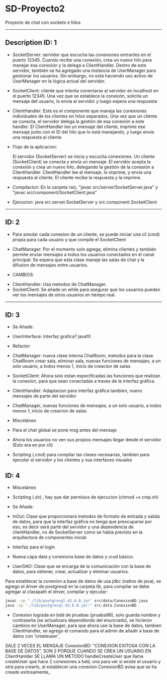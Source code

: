# SD-Proyecto2

Proyecto de chat con sockets e hilos

--------------------------------------------------------------------------

## Description ID: 1

- SocketServer: servidor que escucha las conexiones entrantes en el puerto 12345. Cuando recibe una conexión, crea un nuevo hilo para manejar esa conexión y la delega a ClientHandler. Dentro de este servidor, también se ha agregado una instancia de UserManager para gestionar los usuarios. Sin embargo, no está haciendo uso activo de UserManager en la lógica actual del servidor.

- SocketClient: cliente que intenta conectarse al servidor en localhost en el puerto 12345. Una vez que se establece la conexión, solicita un mensaje del usuario, lo envía al servidor y luego espera una respuesta

- ClientHandler:  Este es el componente que maneja las conexiones individuales de los clientes en hilos separados. Una vez que un cliente se conecta, el servidor delega la gestión de esa conexión a este handler. El ClientHandler lee un mensaje del cliente, imprime ese mensaje junto con el ID del hilo que lo está manejando, y luego envía una respuesta al cliente.

- Flujo de la aplicacion:

    El servidor (SocketServer) se inicia y escucha conexiones.
    Un cliente (SocketClient) se conecta y envía un mensaje.
    El servidor acepta la conexión y crea un nuevo hilo, delegando la gestión de la conexión a ClientHandler.
    ClientHandler lee el mensaje, lo imprime, y envía una respuesta al cliente.
    El cliente recibe la respuesta y la imprime.

- Compilacion: En la carpeta raiz, "javac src/server/SocketServer.java" y "javac src/component/SocketClient.java"
- Ejecucion: java src.server.SocketServer y src.component.SocketClient

--------------------------------------------------------------------------

## ID: 2

- Para simular cada conexion de un cliente, se puede iniciar una cli (cmd) propia para cada usuario y que compile el SocketClient

- ChatManager: Por el momento solo agrega, elimina clientes y también permite enviar mensajes a todos los usuarios conectados en el canal principal. Se espera que esta clase maneje las salas de chat y la difusion de mensajes entre usuarios.

- CAMBIOS:
* ClientHandler: Usa metodos de ChatManager.
* SocketClient: Se añade un while para asegurar que los usuarios puedan ver los mensajes de otros usuarios en tiempo real.

--------------------------------------------------------------------------

## ID: 3

* Se Añade:
- UserInterface: Interfaz grafica? javafX


* Refactor
- ChatManager: nueva clase interna ChatRoom, metodos para la clase ChatRoom crear sala, eliminar sala, nuevas funciones de mensajes, a un solo usuario, a todos menos 1, inicio de creacion de salas.

- SocketClient: Ahora solo estan especificadas las funciones que realizan la conexion, para que sean conectadas a traves de la interfaz gráfica.

- ClientHandler: Adaptacion para interfaz gráfica tambien, nuevo mensajes de parte del servidor

- ChatManager, nuevas funciones de mensajes, a un solo usuario, a todos menos 1, inicio de creacion de salas.


* Misceláneo
- Para el chat global se pone msg antes del mensaje

- Ahora los usuarios no ven sus propios mensajes llegar desde el servidor (Esto era en por cli)

- Scripting (.cmd) para compilar las clases necesarias, tambien para ejecutar el servidor y los clientes y sus interfaces visuales

## ID: 4

* Misceláneo

- Scripting (.sh) , hay que dar permisos de ejecucion (chmod +x cmp.sh)

* Se Añade:

- InOut: Clase que proporcionará metodos de formato de entrada y salida de datos, para que la interfaz gráfica no tenga que preocuparse por eso, es decir será parte del servidor y una dependencia de clientHandler, no de SocketServer como se habia previsto en la arquitectura de componentes inicial.

- Interfaz para el login 

- Nueva capa data y conexiona  base de datos y crud básico.

- UserDAO: Clase que se encarga de la comunicación con la base de datos, para obtener, crear, actualizar y eliminar usuarios.

Para establecer la conexion a base de datos de usa jdbc (nativo de java), se agrego el driver de postgresql en la carpeta lib, para compilar se debe agregar al classpath el driver, compilar y ejecutar:

```bash
javac -cp "./lib/postgresql-42.6.0.jar" src/data/ConexionBD.java
java -cp "./lib/postgresql-42.6.0.jar:" src.data.ConexionBD    
```

- Conexion lograda en bdd de pruebas (prueba99), solo guarda nombre y contraseña (se actualizara dependiendo del enunciado), se hicieron cambios en UserManager, para que ahora use la base de datos, tambien ClientHandler, se agrego el comando para el admin de añadir a base de datos con 'createuser', 

SALE 2 VECES EL MENSAJE ConexionBD: "CONEXION EXITOSA CON LA BASE DE DATOS", SON 2 PORQUE CUANDO SE CREA UN USUARIO EN ClientHanlder SE LLAMA UN METODO handleCreateUser que llama createUser que hace 2 conexiones a bdd, una para ver si existe el usuario y otra para crearlo, al establecer una conexion ConexionBD avisa que se ha creado exitosamente,.
